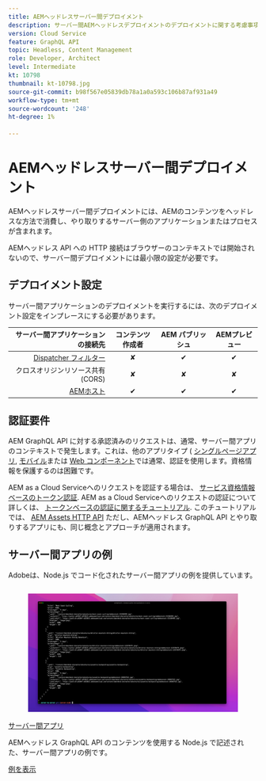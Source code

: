 ```yaml
---
title: AEMヘッドレスサーバー間デプロイメント
description: サーバー間AEMヘッドレスデプロイメントのデプロイメントに関する考慮事項について説明します。
version: Cloud Service
feature: GraphQL API
topic: Headless, Content Management
role: Developer, Architect
level: Intermediate
kt: 10798
thumbnail: kt-10798.jpg
source-git-commit: b98f567e05839db78a1a0a593c106b87af931a49
workflow-type: tm+mt
source-wordcount: '248'
ht-degree: 1%

---
```



# AEMヘッドレスサーバー間デプロイメント

AEMヘッドレスサーバー間デプロイメントには、AEMのコンテンツをヘッドレスな方法で消費し、やり取りするサーバー側のアプリケーションまたはプロセスが含まれます。

AEMヘッドレス API への HTTP 接続はブラウザーのコンテキストでは開始されないので、サーバー間デプロイメントには最小限の設定が必要です。

## デプロイメント設定

サーバー間アプリケーションのデプロイメントを実行するには、次のデプロイメント設定をインプレースにする必要があります。

| サーバー間アプリケーションの接続先 | コンテンツ作成者 | AEM パブリッシュ | AEMプレビュー |
|---------------------------------------------------------------:|:----------:|:-----------:|:-----------:|
| [Dispatcher フィルター](./configurations/dispatcher-filters.md) | ✘ | ✔ | ✔ |
| クロスオリジンリソース共有 (CORS) | ✘ | ✘ | ✘ |
| [AEMホスト](./configurations/aem-hosts.md) | ✔ | ✔ | ✔ |

## 認証要件

AEM GraphQL API に対する承認済みのリクエストは、通常、サーバー間アプリのコンテキストで発生します。これは、他のアプリタイプ ( [シングルページアプリ](./spa.md), [モバイル](./mobile.md)または [Web コンポーネント](./web-component.md)では通常、認証を使用します。資格情報を保護するのは困難です。

AEM as a Cloud Serviceへのリクエストを認証する場合は、 [サービス資格情報ベースのトークン認証](https://experienceleague.adobe.com/docs/experience-manager-cloud-service/content/implementing/developing/generating-access-tokens-for-server-side-apis.html). AEM as a Cloud Serviceへのリクエストの認証について詳しくは、 [トークンベースの認証に関するチュートリアル](https://experienceleague.adobe.com/docs/experience-manager-learn/getting-started-with-aem-headless/authentication/overview.html). このチュートリアルでは、 [AEM Assets HTTP API](https://experienceleague.adobe.com/docs/experience-manager-cloud-service/content/assets/admin/mac-api-assets.html) ただし、AEMヘッドレス GraphQL API とやり取りするアプリにも、同じ概念とアプローチが適用されます。

## サーバー間アプリの例

Adobeは、Node.js でコード化されたサーバー間アプリの例を提供しています。

<div class="columns is-multiline">
    <!-- Server-to-server app -->
    <div class="column is-half-tablet is-half-desktop is-one-third-widescreen" aria-label="Server-to-server app" tabindex="0">
       <div class="card">
           <div class="card-image">
               <figure class="image is-16by9">
                   <a href="../example-apps/server-to-server-app.md" title="サーバー間アプリ" tabindex="-1">
                       <img class="is-bordered-r-small" src="../example-apps/assets/server-to-server-app/server-to-server-card.png" alt="サーバー間アプリ">
                   </a>
               </figure>
           </div>
           <div class="card-content is-padded-small">
               <div class="content">
                   <p class="headline is-size-6 has-text-weight-bold"><a href="../example-apps/server-to-server-app.md" title="サーバー間アプリ">サーバー間アプリ</a></p>
                   <p class="is-size-6">AEMヘッドレス GraphQL API のコンテンツを使用する Node.js で記述された、サーバー間アプリの例です。</p>
                   <a href="../example-apps/server-to-server-app.md" class="spectrum-Button spectrum-Button--outline spectrum-Button--primary spectrum-Button--sizeM">
                       <span class="spectrum-Button-label has-no-wrap has-text-weight-bold">例を表示</span>
                   </a>
               </div>
           </div>
       </div>
    </div>
</div>